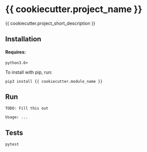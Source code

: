 {{ cookiecutter.project_name }}
======

{{ cookiecutter.project_short_description }}

Installation
------------

#### Requires:

`python3.6+`

To install with pip, run:

    pip3 install {{ cookiecutter.module_name }}

Run
----------

```
TODO: Fill this out

Usage: ...
```

Tests
----------


    pytest
